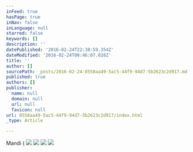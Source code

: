 ```yaml
---
inFeed: true
hasPage: true
inNav: false
inLanguage: null
starred: false
keywords: []
description: ''
datePublished: '2016-02-24T22:38:59.354Z'
dateModified: '2016-02-24T00:46:07.026Z'
title: ''
author: []
sourcePath: _posts/2016-02-24-8558aa49-5ac5-44f9-94d7-5b2623c2d917.md
published: true
authors: []
publisher:
  name: null
  domain: null
  url: null
  favicon: null
url: 8558aa49-5ac5-44f9-94d7-5b2623c2d917/index.html
_type: Article

---
```

Mandi (
![](https://the-grid-user-content.s3-us-west-2.amazonaws.com/3b00e3fa-eb45-4cb7-8f35-f6100854926a.jpg)
![](https://the-grid-user-content.s3-us-west-2.amazonaws.com/07b1244c-d355-4d6e-8687-efe6d8c52ed2.jpg)
![](https://the-grid-user-content.s3-us-west-2.amazonaws.com/d9742d25-c66b-419e-9d6e-af8603a076b6.jpg)
![](https://the-grid-user-content.s3-us-west-2.amazonaws.com/2d34f610-6a8e-449f-9100-c22958405262.jpg)